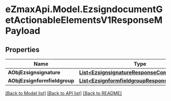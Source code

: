 
# eZmaxApi.Model.EzsigndocumentGetActionableElementsV1ResponseMPayload

## Properties

Name | Type | Description | Notes
------------ | ------------- | ------------- | -------------
**AObjEzsignsignature** | [**List&lt;EzsignsignatureResponseCompound&gt;**](EzsignsignatureResponseCompound.md) |  | 
**AObjEzsignformfieldgroup** | [**List&lt;EzsignformfieldgroupResponseCompound&gt;**](EzsignformfieldgroupResponseCompound.md) |  | 

[[Back to Model list]](../README.md#documentation-for-models)
[[Back to API list]](../README.md#documentation-for-api-endpoints)
[[Back to README]](../README.md)

